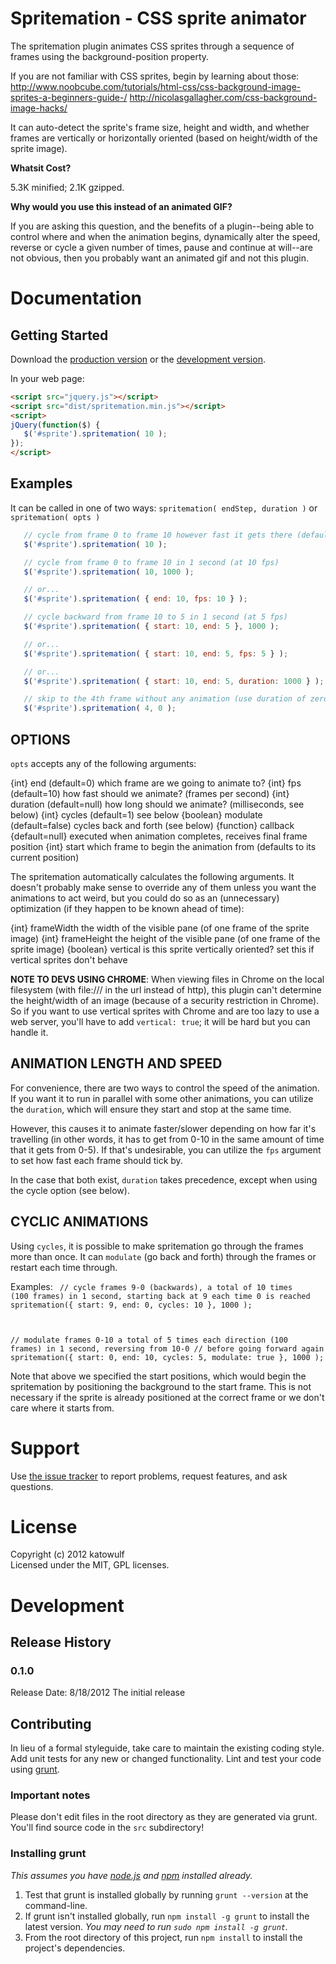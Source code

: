 
# Spritemation - CSS sprite animator

The spritemation plugin animates CSS sprites through a sequence of frames using the background-position property.

If you are not familiar with CSS sprites, begin by learning about those:
http://www.noobcube.com/tutorials/html-css/css-background-image-sprites-a-beginners-guide-/
http://nicolasgallagher.com/css-background-image-hacks/

It can auto-detect the sprite's frame size, height and width, and whether frames are vertically or horizontally
oriented (based on height/width of the sprite image).

**Whatsit Cost?**

 5.3K minified; 2.1K gzipped.

**Why would you use this instead of an animated GIF?**

If you are asking this question, and the benefits of a plugin--being able to control where and when the animation begins,
dynamically alter the speed, reverse or cycle a given number of times, pause and continue at will--are not obvious,
then you probably want an animated gif and not this plugin.

# Documentation

## Getting Started
Download the [production version][min] or the [development version][max].

[min]: https://raw.github.com/zenovations/spritemation/master/spritemation.min.js
[max]: https://raw.github.com/zenovations/spritemation/master/spritemation.js

In your web page:

```html
<script src="jquery.js"></script>
<script src="dist/spritemation.min.js"></script>
<script>
jQuery(function($) {
   $('#sprite').spritemation( 10 );
});
</script>
```

## Examples

It can be called in one of two ways: `spritemation( endStep, duration )` or `spritemation( opts )`

```javascript
   // cycle from frame 0 to frame 10 however fast it gets there (default is 30 fps, so pretty darn quickly)
   $('#sprite').spritemation( 10 );

   // cycle from frame 0 to frame 10 in 1 second (at 10 fps)
   $('#sprite').spritemation( 10, 1000 );

   // or...
   $('#sprite').spritemation( { end: 10, fps: 10 } );

   // cycle backward from frame 10 to 5 in 1 second (at 5 fps)
   $('#sprite').spritemation( { start: 10, end: 5 }, 1000 );

   // or...
   $('#sprite').spritemation( { start: 10, end: 5, fps: 5 } );

   // or...
   $('#sprite').spritemation( { start: 10, end: 5, duration: 1000 } );

   // skip to the 4th frame without any animation (use duration of zero)
   $('#sprite').spritemation( 4, 0 );
```

## OPTIONS

`opts` accepts any of the following arguments:

   {int}      end        (default=0) which frame are we going to animate to?
   {int}      fps        (default=10) how fast should we animate? (frames per second)
   {int}      duration   (default=null) how long should we animate? (milliseconds, see below)
   {int}      cycles     (default=1) see below
   {boolean}  modulate   (default=false) cycles back and forth (see below)
   {function} callback  {default=null} executed when animation completes, receives final frame position
   {int}      start       which frame to begin the animation from (defaults to its current position)

The spritemation automatically calculates the following arguments. It doesn't probably make sense to
override any of them unless you want the animations to act weird, but you could do so as an (unnecessary)
optimization (if they happen to be known ahead of time):

   {int}     frameWidth   the width of the visible pane (of one frame of the sprite image)
   {int}     frameHeight  the height of the visible pane (of one frame of the sprite image)
   {boolean} vertical     is this sprite vertically oriented? set this if vertical sprites don't behave

**NOTE TO DEVS USING CHROME**: When viewing files in Chrome on the local filesystem (with file:/// in the url
instead of http), this plugin can't determine the height/width of an image (because of a security restriction in Chrome).
So if you want to use vertical sprites with Chrome and are too lazy to use a web server, you'll have to add
`vertical: true`; it will be hard but you can handle it.

## ANIMATION LENGTH AND SPEED

For convenience, there are two ways to control the speed of the animation. If you want it to run in parallel with
some other animations, you can utilize the `duration`, which will ensure they start and stop at the same time.

However, this causes it to animate faster/slower depending on how far it's travelling (in other words, it has
to get from 0-10 in the same amount of time that it gets from 0-5). If that's undesirable, you can utilize the
`fps` argument to set how fast each frame should tick by.

In the case that both exist, `duration` takes precedence, except when using the cycle option (see below).

## CYCLIC ANIMATIONS

Using `cycles`, it is possible to make spritemation go through the frames more than once. It can `modulate`
(go back and forth) through the frames or restart each time through.

Examples:
<code>
   // cycle frames 9-0 (backwards), a total of 10 times (100 frames) in 1 second, starting back at 9 each time 0 is reached
   spritemation({ start: 9, end: 0, cycles: 10 }, 1000 );

   // modulate frames 0-10 a total of 5 times each direction (100 frames) in 1 second, reversing from 10-0
   // before going forward again
   spritemation({ start: 0, end: 10, cycles: 5, modulate: true }, 1000 );
</code>

Note that above we specified the start positions, which would begin the spritemation by positioning the background
to the start frame. This is not necessary if the sprite is already positioned at the correct frame or we don't
care where it starts from.

# Support

Use [the issue tracker][issuetracker] to report problems, request features, and ask questions.

   [issuetracker]: http://github.com/Zenovations/spritemation/issues/

# License
Copyright (c) 2012 katowulf  
Licensed under the MIT, GPL licenses.

# Development

## Release History

### 0.1.0
Release Date: 8/18/2012
The initial release

## Contributing
In lieu of a formal styleguide, take care to maintain the existing coding style. Add unit tests for any new or changed functionality. Lint and test your code using [grunt](https://github.com/cowboy/grunt).

### Important notes
Please don't edit files in the root directory as they are generated via grunt. You'll find source code in the `src` subdirectory!

### Installing grunt
_This assumes you have [node.js](http://nodejs.org/) and [npm](http://npmjs.org/) installed already._

1. Test that grunt is installed globally by running `grunt --version` at the command-line.
1. If grunt isn't installed globally, run `npm install -g grunt` to install the latest version. _You may need to run `sudo npm install -g grunt`._
1. From the root directory of this project, run `npm install` to install the project's dependencies.
